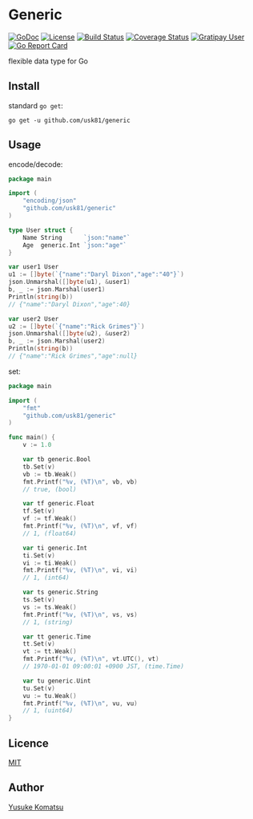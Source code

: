 # Generic
[![GoDoc](https://img.shields.io/badge/godoc-reference-blue.svg?style=flat-square)](https://godoc.org/github.com/usk81/generic)
[![License](http://img.shields.io/badge/license-mit-blue.svg?style=flat-square)](https://github.com/usk81/generic/blob/master/LICENSE)
[![Build Status](http://img.shields.io/travis/usk81/generic.svg?style=flat-square)](https://travis-ci.org/usk81/generic)
[![Coverage Status](https://img.shields.io/coveralls/usk81/generic.svg?style=flat-square)](https://coveralls.io/github/usk81/generic?branch=master)
[![Gratipay User](https://img.shields.io/gratipay/user/YusukeKomatsu.svg?style=flat-square)](https://gratipay.com/YusukeKomatsu/)
[![Go Report Card](https://goreportcard.com/badge/github.com/usk81/generic)](https://goreportcard.com/report/github.com/usk81/generic)

flexible data type for Go

## Install

standard `go get`:

```
go get -u github.com/usk81/generic
```

## Usage

encode/decode:

```go
package main

import (
	"encoding/json"
	"github.com/usk81/generic"
)

type User struct {
	Name String      `json:"name"`
	Age  generic.Int `json:"age"`
}

var user1 User
u1 := []byte(`{"name":"Daryl Dixon","age":"40"}`)
json.Unmarshal([]byte(u1), &user1)
b, _ := json.Marshal(user1)
Println(string(b))
// {"name":"Daryl Dixon","age":40}

var user2 User
u2 := []byte(`{"name":"Rick Grimes"}`)
json.Unmarshal([]byte(u2), &user2)
b, _ := json.Marshal(user2)
Println(string(b))
// {"name":"Rick Grimes","age":null}
```

set:

```go
package main

import (
	"fmt"
	"github.com/usk81/generic"
)

func main() {
	v := 1.0

	var tb generic.Bool
	tb.Set(v)
	vb := tb.Weak()
	fmt.Printf("%v, (%T)\n", vb, vb)
	// true, (bool)

	var tf generic.Float
	tf.Set(v)
	vf := tf.Weak()
	fmt.Printf("%v, (%T)\n", vf, vf)
	// 1, (float64)

	var ti generic.Int
	ti.Set(v)
	vi := ti.Weak()
	fmt.Printf("%v, (%T)\n", vi, vi)
	// 1, (int64)

	var ts generic.String
	ts.Set(v)
	vs := ts.Weak()
	fmt.Printf("%v, (%T)\n", vs, vs)
	// 1, (string)

	var tt generic.Time
	tt.Set(v)
	vt := tt.Weak()
	fmt.Printf("%v, (%T)\n", vt.UTC(), vt)
	// 1970-01-01 09:00:01 +0900 JST, (time.Time)

	var tu generic.Uint
	tu.Set(v)
	vu := tu.Weak()
	fmt.Printf("%v, (%T)\n", vu, vu)
	// 1, (uint64)
}
```

## Licence

[MIT](https://github.com/usk81/generic/blob/master/LICENSE)

## Author

[Yusuke Komatsu](https://github.com/usk81)
